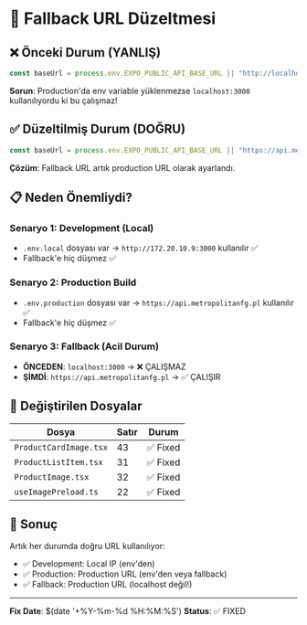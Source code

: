 # 🔧 Fallback URL Düzeltmesi

## ❌ Önceki Durum (YANLIŞ)
```typescript
const baseUrl = process.env.EXPO_PUBLIC_API_BASE_URL || "http://localhost:3000";
```

**Sorun**: Production'da env variable yüklenmezse `localhost:3000` kullanılıyordu ki bu çalışmaz!

## ✅ Düzeltilmiş Durum (DOĞRU)
```typescript
const baseUrl = process.env.EXPO_PUBLIC_API_BASE_URL || "https://api.metropolitanfg.pl";
```

**Çözüm**: Fallback URL artık production URL olarak ayarlandı.

## 📋 Neden Önemliydi?

### Senaryo 1: Development (Local)
- `.env.local` dosyası var → `http://172.20.10.9:3000` kullanılır ✅
- Fallback'e hiç düşmez ✅

### Senaryo 2: Production Build
- `.env.production` dosyası var → `https://api.metropolitanfg.pl` kullanılır ✅
- Fallback'e hiç düşmez ✅

### Senaryo 3: Fallback (Acil Durum)
- **ÖNCEDEN**: `localhost:3000` → ❌ ÇALIŞMAZ
- **ŞİMDİ**: `https://api.metropolitanfg.pl` → ✅ ÇALIŞIR

## 🔄 Değiştirilen Dosyalar

| Dosya | Satır | Durum |
|-------|-------|-------|
| `ProductCardImage.tsx` | 43 | ✅ Fixed |
| `ProductListItem.tsx` | 31 | ✅ Fixed |
| `ProductImage.tsx` | 32 | ✅ Fixed |
| `useImagePreload.ts` | 22 | ✅ Fixed |

## 🎯 Sonuç

Artık her durumda doğru URL kullanılıyor:
- ✅ Development: Local IP (env'den)
- ✅ Production: Production URL (env'den veya fallback)
- ✅ Fallback: Production URL (localhost değil!)

---
**Fix Date**: $(date '+%Y-%m-%d %H:%M:%S')
**Status**: ✅ FIXED
